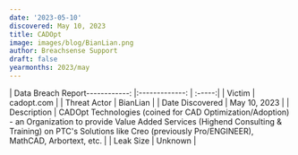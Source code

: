```yaml
---
date: '2023-05-10'
discovered: May 10, 2023
title: CADOpt
image: images/blog/BianLian.png
author: Breachsense Support
draft: false
yearmonths: 2023/may
---
```


| Data Breach Report------------:     |:-------------:    | :-----:|
| Victim      | cadopt.com      | 
| Threat Actor      | BianLian      | 
| Date Discovered      | May 10, 2023      | 
| Description      | CADOpt Technologies (coined for CAD Optimization/Adoption) - an Organization to provide Value Added Services (Highend Consulting & Training) on PTC's Solutions like Creo (previously Pro/ENGINEER), MathCAD, Arbortext, etc.      | 
| Leak Size      | Unknown      | 

